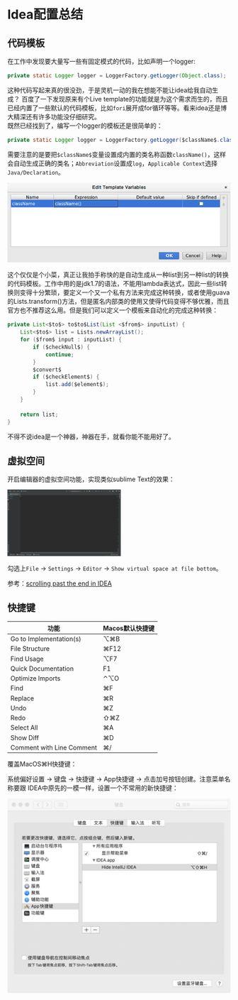 # Idea配置总结

## 代码模板

在工作中发现要大量写一些有固定模式的代码，比如声明一个logger: 

```java
private static Logger logger = LoggerFactory.getLogger(Object.class);
```

这种代码写起来真的很没劲，于是灵机一动的我在想能不能让idea给我自动生成？ 百度了一下发现原来有个Live template的功能就是为这个需求而生的，而且已经内置了一些默认的代码模板，比如`fori`展开成for循环等等。看来idea还是博大精深还有许多功能没仔细研究。  
既然已经找到了，编写一个logger的模板还是很简单的：

```java
private static Logger logger = LoggerFactory.getLogger($className$.class);
```

需要注意的是要把`$className$`变量设置成内置的类名称函数`className()`，这样会自动生成正确的类名；`Abbreviation`设置成`log`，`Applicable Context`选择`Java/Declaration`。

![idea_code_template变量](./idea_template.assets/idea_code_template1.png)

这个仅仅是个小菜，真正让我拍手称快的是自动生成从一种list到另一种list的转换的代码模板。工作中用的是jdk1.7的语法，不能用lambda表达式，因此一些list转换则变得十分繁琐，要定义一个又一个私有方法来完成这种转换，或者使用guava的Lists.transform\(\)方法，但是匿名内部类的使用又使得代码变得不够优雅，而且官方也不推荐这么用。但是我们可以定义一个模板来自动化的完成这种转换：

```java
private List<$to$> to$to$List(List <$from$> inputList) {
    List<$to$> list = Lists.newArrayList();
    for ($from$ input : inputList) {
        if ($checkNull$) {
            continue;
        }
        $convert$
        if ($checkElement$) {
            list.add($element$);
        }
    }

    return list;
}
```

不得不说idea是一个神器，神器在手，就看你能不能用好了。

## 虚拟空间

开启编辑器的虚拟空间功能，实现类似sublime Text的效果：

<img src="idea.assets/image-20201219222911799.png" alt="image-20201219222911799" style="zoom: 25%;" />

勾选上`File` -> `Settings` -> `Editor` -> `Show virtual space at file bottom`。

参考：[scrolling past the end in IDEA](https://stackoverflow.com/questions/36715803/scrolling-past-the-end-in-idea)

## 快捷键

| **功能**                  | Macos默认快捷键 |
| ------------------------- | --------------- |
| Go to Implementation(s)   | ⌥⌘B             |
| File Structure            | ⌘F12            |
| Find Usage                | ⌥F7             |
| Quick Documentation       | F1              |
| Optimize Imports          | ⌃⌥O             |
| Find                      | ⌘F              |
| Replace                   | ⌘R              |
| Undo                      | ⌘Z              |
| Redo                      | ⇧⌘Z             |
| Select All                | ⌘A              |
| Show Diff                 | ⌘D              |
| Comment with Line Comment | ⌘/              |

覆盖MacOS⌘H快捷键：

系统偏好设置 -> 键盘 -> 快捷键 -> App快捷键 -> 点击加号按钮创建。注意菜单名称要跟 IDEA中原先的一模一样，设置一个不常用的新快捷键：

<img src="./macos.assets/image-20201202144214247.png" alt="idea_key" style="zoom: 50%;" />

